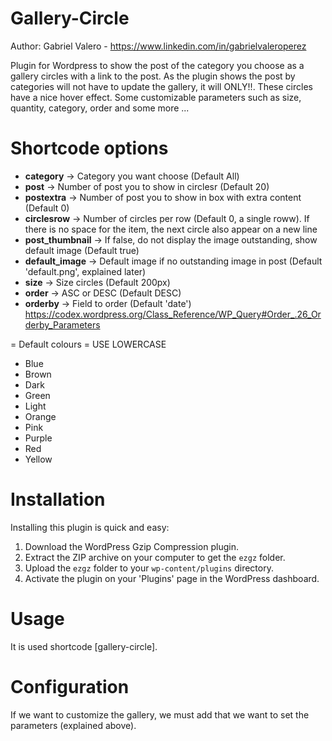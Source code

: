 # Gallery-Circle #
Author: Gabriel Valero - https://www.linkedin.com/in/gabrielvaleroperez

Plugin for Wordpress to show the post of the category you choose as a gallery circles with a link to the post. As the plugin shows the post by categories will not have to update the gallery, it will ONLY!!. These circles have a nice hover effect. Some customizable parameters such as size, quantity, category, order and some more ...

# Shortcode options #
* **category**   -> Category you want choose (Default All)
* **post**  -> Number of post you to show in circlesr (Default 20)
* **postextra** -> Number of post you to show in box with extra content (Default 0)
* **circlesrow** -> Number of circles per row (Default 0, a single roww). If there is no space for the item, the next circle also appear on a new line
* **post_thumbnail** -> If false, do not display the image outstanding, show default image (Default true)
* **default_image** -> Default image if no outstanding image in post (Default 'default.png', explained later)
* **size** -> Size circles (Default 200px)
* **order** -> ASC or DESC (Default DESC)
* **orderby** -> Field to order (Default 'date') https://codex.wordpress.org/Class_Reference/WP_Query#Order_.26_Orderby_Parameters

= Default colours =
USE LOWERCASE
* Blue
* Brown
* Dark
* Green
* Light
* Orange
* Pink
* Purple
* Red
* Yellow


# Installation #
Installing this plugin is quick and easy:
1. Download the WordPress Gzip Compression plugin.
2. Extract the ZIP archive on your computer to get the `ezgz` folder.
3. Upload the `ezgz` folder to your `wp-content/plugins` directory.
4. Activate the plugin on your 'Plugins' page in the WordPress dashboard.

# Usage #
It is used shortcode [gallery-circle]. 

# Configuration #
If we want to customize the gallery, we must add that we want to set the parameters (explained above).
